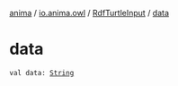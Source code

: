 [anima](../../index.md) / [io.anima.owl](../index.md) / [RdfTurtleInput](index.md) / [data](./data.md)

# data

`val data: `[`String`](https://kotlinlang.org/api/latest/jvm/stdlib/kotlin/-string/index.html)